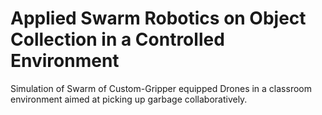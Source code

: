 # Applied Swarm Robotics on Object Collection in a Controlled Environment

Simulation of Swarm of Custom-Gripper equipped Drones in a classroom environment aimed at picking up garbage collaboratively.
